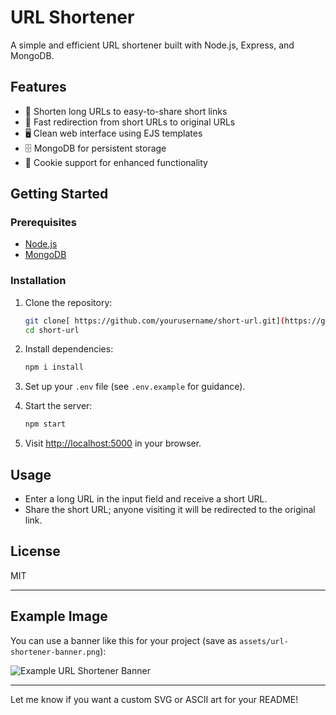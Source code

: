 # URL Shortener


A simple and efficient URL shortener built with Node.js, Express, and MongoDB.

## Features

- 🔗 Shorten long URLs to easy-to-share short links
- 🚀 Fast redirection from short URLs to original URLs
- 🖥️ Clean web interface using EJS templates
- 🗄️ MongoDB for persistent storage
- 🍪 Cookie support for enhanced functionality

## Getting Started

### Prerequisites

- [Node.js](https://nodejs.org/)
- [MongoDB](https://www.mongodb.com/)

### Installation

1. Clone the repository:
    ```bash
    git clone[ https://github.com/yourusername/short-url.git](https://github.com/Rezwan-react/short-url.git)
    cd short-url
    ```

2. Install dependencies:
    ```bash
    npm i install
    ```

3. Set up your `.env` file (see `.env.example` for guidance).

4. Start the server:
    ```bash
    npm start
    ```

5. Visit [http://localhost:5000](http://localhost:5000) in your browser.

## Usage

- Enter a long URL in the input field and receive a short URL.
- Share the short URL; anyone visiting it will be redirected to the original link.

## License

MIT

---

## Example Image

You can use a banner like this for your project (save as `assets/url-shortener-banner.png`):

![Example URL Shortener Banner](![localhost_5000_](https://github.com/user-attachments/assets/0254cc44-1c00-4f16-8d51-ab553e494f57)
)

---

Let me know if you want a custom SVG or ASCII art for your README!
